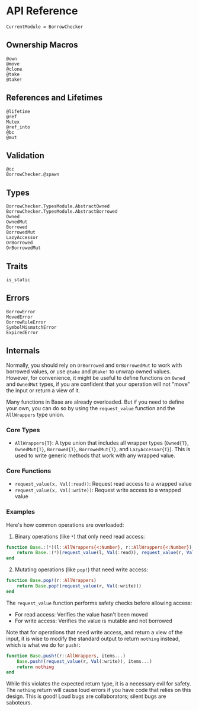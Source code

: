 # API Reference

```@meta
CurrentModule = BorrowChecker
```

## Ownership Macros

```@docs
@own
@move
@clone
@take
@take!
```

## References and Lifetimes

```@docs
@lifetime
@ref
Mutex
@ref_into
@bc
@mut
```

## Validation

```@docs
@cc
BorrowChecker.@spawn
```

## Types

```@docs
BorrowChecker.TypesModule.AbstractOwned
BorrowChecker.TypesModule.AbstractBorrowed
Owned
OwnedMut
Borrowed
BorrowedMut
LazyAccessor
OrBorrowed
OrBorrowedMut
```

## Traits

```@docs
is_static
```

## Errors

```@docs
BorrowError
MovedError
BorrowRuleError
SymbolMismatchError
ExpiredError
```

## Internals

Normally, you should rely on `OrBorrowed` and `OrBorrowedMut` to work with borrowed values, or use `@take` and `@take!` to unwrap owned values. However, for convenience, it might be useful to define functions on `Owned` and `OwnedMut` types, if you are confident that your operation will not "move" the input or return a view of it.

Many functions in Base are already overloaded. But if you need to define your own, you can do so by using the `request_value` function and the `AllWrappers` type union.

### Core Types

- `AllWrappers{T}`: A type union that includes all wrapper types (`Owned{T}`, `OwnedMut{T}`, `Borrowed{T}`, `BorrowedMut{T}`, and `LazyAccessor{T}`). This is used to write generic methods that work with any wrapped value.

### Core Functions

- `request_value(x, Val(:read))`: Request read access to a wrapped value
- `request_value(x, Val(:write))`: Request write access to a wrapped value

### Examples

Here's how common operations are overloaded:

1. Binary operations (like `*`) that only need read access:

```julia
function Base.:(*)(l::AllWrappers{<:Number}, r::AllWrappers{<:Number})
    return Base.:(*)(request_value(l, Val(:read)), request_value(r, Val(:read)))
end
```

2. Mutating operations (like `pop!`) that need write access:

```julia
function Base.pop!(r::AllWrappers)
    return Base.pop!(request_value(r, Val(:write)))
end
```

The `request_value` function performs safety checks before allowing access:
- For read access: Verifies the value hasn't been moved
- For write access: Verifies the value is mutable and not borrowed

Note that for operations that need write access, and return a view of the input, it is wise to modify the standard output to return `nothing` instead, which is what we do for `push!`:

```julia
function Base.push!(r::AllWrappers, items...)
    Base.push!(request_value(r, Val(:write)), items...)
    return nothing
end
```

While this violates the expected return type, it is a necessary evil for safety. The `nothing` return will cause loud errors if you have code that relies on this design. This is good! Loud bugs are collaborators; silent bugs are saboteurs.
